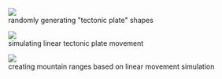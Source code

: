 ![](https://bansheerubber.com/i/f/WiGnV.png)  
randomly generating "tectonic plate" shapes  

![](https://bansheerubber.com/i/f/WdEaq.png)  
simulating linear tectonic plate movement  

![](https://bansheerubber.com/i/f/XI70b.png)  
creating mountain ranges based on linear movement simulation  